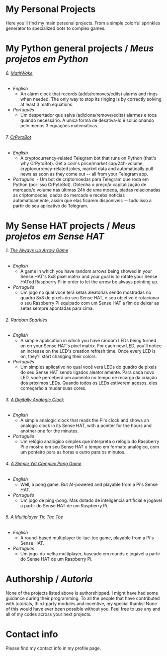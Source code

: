# My Personal Projects
Here you'll find my main personal projects. From a simple colorful sprinkles generator to specialized bots to complex games.

# My Python general projects / *Meus projetos em Python*
###### 6. [MathWake](https://goo.gl/SaHZEv)
- *English*
  - An alarm clock that records (adds/removes/edits) alarms and rings when needed. The only way to stop its ringing is by correctly solving at least 3 math equations.
- *Português*
  - Um despertador que salva (adiciona/remove/edita) alarmes e toca quando necessário. A única forma de desativa-lo é solucionando pelo menos 3 equações matemáticas.
  
###### 7. [CrPytoBot](https://goo.gl/Y1FkpK)
- *English*
  - A cryptocurrency-related Telegram bot that runs on Python (that's why CrPytoBot). Get a coin's price/market cap/24h-volume, cryptocurrency-related jokes, market data and automatically pull news as soon as they come out -- all from your Telegram app.
- *Português*
  - Um bot de criptomoedas para Telegram que roda em Python (por isso CrPytoBot). Obtenha o preço/a capitalização de mercado/o volume nas últimas 24h de uma moeda, piadas relacionadas às criptomoedas, dados do mercado e receba notícias automaticamente, assim que elas ficarem disponíveis -- tudo isso a partir do seu aplicativo do Telegram. 

# My Sense HAT projects / *Meus projetos em Sense HAT*
###### 1. [The Always Up Arrow Game](https://goo.gl/8xrnVq)
- *English*
  - A game in which you have random arrows being showed in your Sense HAT's 8x8 pixel matrix and your goal is to rotate your Sense HATed Raspberry Pi in order to let the arrow be always pointing up.
- *Português*
  - Um jogo no qual você terá setas aleatórias sendo mostradas no quadro 8x8 de pixels do seu Sense HAT, e seu objetivo é rotacionar o seu Raspberry Pi equipado com um Sense HAT a fim de deixar as setas sempre apontadas para cima.
   
###### 2. [Random Sparkles](https://goo.gl/qG8D6n)
- *English*
  - A simple application in which you have random LEDs being turned on on your Sense HAT's pixel matrix. For each new LED, you'll notice an increase on the LED's creation refresh time. Once every LED is on, they'll start changing their colors.
- *Português*
  - Um simples aplicativo no qual você verá LEDs do quadro de pixels do seu Sense HAT sendo ligados aleatoriamente. Para cada novo LED, você perceberá um aumento no tempo de recarga da criação dos próximos LEDs. Quando todos os LEDs estiverem acesos, eles começarão a mudar suas cores.
   
###### 3. [A Digitally Analogic Clock](https://goo.gl/iPe3U2)
- *English*
  - A simple analogic clock that reads the Pi's clock and shows an analogic clock in its Sense HAT, with a pointer for the hours and another one for the minutes.
- *Português*
  - Um relógio analógico simples que interpreta o relógio do Raspberry Pi e mostra em seu Sense HAT o tempo em formato analógico, com um ponteiro para as horas e outro para os minutos.

###### 4. [A Simple Yet Complex Pong Game](https://goo.gl/fmq2N9)
- *English*
  - Well, a pong game. But AI-powered and playable from a Pi's Sense HAT.
- *Português*
  - Um jogo de ping-pong. Mas dotado de inteligência artificial e jogável a partir do Sense HAT de um Raspberry Pi.

###### 5. [A Multiplayer Tic Tac Toe](https://goo.gl/PB4nfA)
- *English*
  - A round-based multiplayer tic-tac-toe game, playable from a Pi's Sense HAT.
- *Português*
  - Um jogo-da-velha multiplayer, baseado em rounds e jogável a partir do Sense HAT de um Raspberry Pi.

# Authorship / *Autoria*
None of the projects listed above is authorshipped. I might have had some guidance during their programming. To all the people that have contributed with tutorials, third-party modules and incentive, my special thanks! None of this would have ever been possible without you.
Feel free to use any and all of my codes across your next projects.

# Contact info
Please find my contact info in my profile page.
